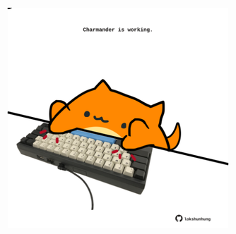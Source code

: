 <!-- built at 15/02/2021, 19:01:16 UTC -->
<p align="center">
  <img width="500" height="500" src="./ReadmeImage.svg">
</p>
